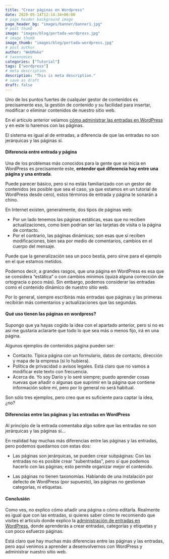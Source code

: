 ```yaml
---
title: "Crear páginas en Wordpress"
date: 2020-05-14T12:14:34+06:00
# page header background image
page_header_bg: "images/banner/banner1.jpg"
# post thumb
image: "images/blog/portada-wordpress.jpg"
# image thumb
image_thumb: "images/blog/portada-wordpress.jpg"
# post author
author: "WebMake"
# taxonomies
categories: ["Tutorial"]
tags: ["wordpress"]
# meta description
description: "This is meta description."
# save as draft
draft: false
---
```


Uno de los puntos fuertes de cualquier gestor de contenidos es precisamente eso, la gestión de contenido y su facilidad para insertar, modificar o eliminar contenidos de nuestro sitio web.

En el artículo anterior veíamos [cómo administrar las entradas en WordPress](https:webmake.dev/blog/publicar-entradas-en-wordpress/) y en este lo haremos con las páginas.

El sistema es igual al de entradas, a diferencia de que las entradas no son jerárquicas y las páginas sí.

#### Diferencia entre entrada y página

Una de los problemas más conocidos para la gente que se inicia en WordPress es precisamente este, **entender qué diferencia hay entre una página y una entrada**.

Puede parecer básico, pero si no estás familiarizado con un gestor de contenidos (es posible que sea el caso, ya que estamos en un tutorial de WordPress desde cero), estos términos de entrada y página te sonarán a chino.

En Internet existen, generalmente, dos tipos de páginas web:
- Por un lado tenemos las páginas estáticas, esas que no reciben actualizaciones, como bien podrían ser  las tarjetas de visita o la página de contacto.
- Por el contrario, las páginas dinámicas; son esas que sí reciben modificaciones, bien sea por medio de comentarios, cambios en el cuerpo del mensaje.

Puede que la generalización sea un poco bestia, pero sirve para el ejemplo en el que estamos metidos.

Podemos decir, a grandes rasgos, que una página en WordPress es esa que se considera “estática” o con cambios mínimos (quizá alguna corrección de ortogracía o poco más). Sin embargo, podemos considerar las entradas como el contenido dinámico de nuestro sitio web.

Por lo general, siempre escribirás más entradas que páginas y las primeras recibirán más comentarios y actualizaciones que las segundas.

#### Qué uso tienen las páginas en wordpress?

Supongo que ya hayas cogido la idea con el apartado anterior, pero si no es así me gustaría aclararte que todo lo que sea más o menos fijo, irá en una página.

Algunos ejemplos de contenidos página pueden ser:
- Contacto. Típica página con un formulario, datos de contacto, dirección y mapa de la empresa (si lo hubiera).
- Política de privacidad o avisos legales. Está claro que no vamos a modificar este texto con frecuencia.
- Acerca de. Yo soy Darío y lo seré siempre; puedo aprender cosas nuevas que añadir o algunas que suprimir en la página que contiene información sobre mí, pero por lo general no será habitual.

Son sólo tres ejemplos, pero creo que es suficiente para captar la idea, ¿no?

#### Diferencias entre las páginas y las entradas en WordPress

Al principio de la entrada comentaba algo sobre que las entradas no son jerárquicas y las páginas sí…

En realidad hay muchas más diferencias entre las páginas y las entradas, pero podemos quedarnos con estas dos:

- Las páginas son jerárquicas, se pueden crear subpáginas: Con las entradas no es posible crear “subentradas”, pero sí que podemos hacerlo con las páginas; esto permite organizar mejor el contenido.

- Las páginas no tienen taxonomías. Hablando de una instalación por defecto de WordPress (por supuesto), las páginas no gestionan categorías, ni etiquetas.

#### Conclusión

Como ves, no explico cómo añadir una página o cómo editarla. Realmente es igual que con las entradas, si quieres saber cómo te recomiendo que visites el artículo donde explico la [administración de entradas en WordPress](https:webmake.dev/blog/publicar-entradas-en-wordpress/), donde aprenderás a crear entradas, categorías y etiquetas y con poco esfuerzo páginas.

Está claro que hay muchas más diferencias entre las páginas y las entradas, pero aquí venimos a aprender a desenvolvernos con WordPress y administrar nuestro sitio web. 